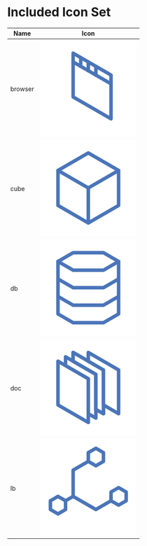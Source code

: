 # Included Icon Set

| Name | Icon |
| ---- | ---- |
| browser | ![browser](img/included/browser.svg) |
| cube | ![cube](img/included/cube.svg) |
| db | ![db](img/included/db.svg) |
| doc | ![doc](img/included/doc.svg) |
| lb | ![lb](img/included/lb.svg) |
